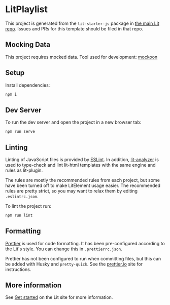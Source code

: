 # LitPlaylist

This project is generated from the `lit-starter-js` package in [the main Lit
repo](https://github.com/lit/lit). Issues and PRs for this template should be
filed in that repo.

## Mocking Data
This project requires mocked data. Tool used for development: [mockoon](https://mockoon.com/)

## Setup

Install dependencies:

```bash
npm i
```

## Dev Server

To run the dev server and open the project in a new browser tab:

```bash
npm run serve
```

## Linting

Linting of JavaScript files is provided by [ESLint](eslint.org). In addition, [lit-analyzer](https://www.npmjs.com/package/lit-analyzer) is used to type-check and lint lit-html templates with the same engine and rules as lit-plugin.

The rules are mostly the recommended rules from each project, but some have been turned off to make LitElement usage easier. The recommended rules are pretty strict, so you may want to relax them by editing `.eslintrc.json`.

To lint the project run:

```bash
npm run lint
```

## Formatting

[Prettier](https://prettier.io/) is used for code formatting. It has been pre-configured according to the Lit's style. You can change this in `.prettierrc.json`.

Prettier has not been configured to run when committing files, but this can be added with Husky and `pretty-quick`. See the [prettier.io](https://prettier.io/) site for instructions.

## More information

See [Get started](https://lit.dev/docs/getting-started/) on the Lit site for more information.
